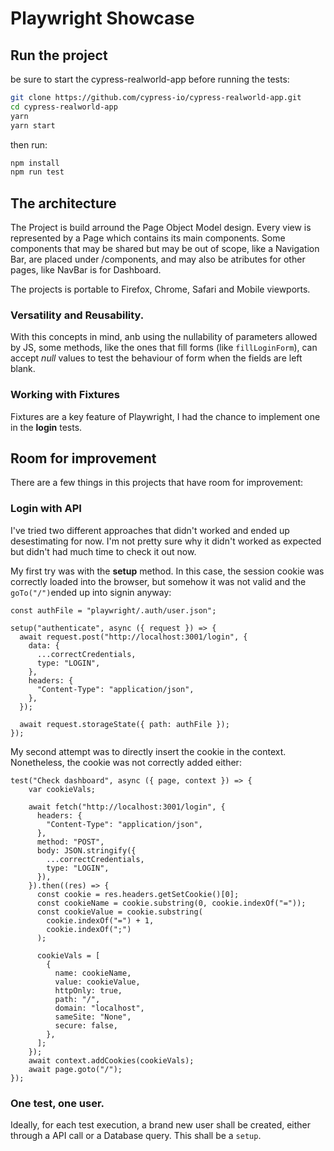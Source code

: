 # Playwright Showcase

## Run the project
be sure to start the cypress-realworld-app before running the tests:

```sh
git clone https://github.com/cypress-io/cypress-realworld-app.git
cd cypress-realworld-app
yarn
yarn start
```

then run:

```sh
npm install
npm run test
```

## The architecture
The Project is build arround the Page Object Model design. Every view is represented by a Page which contains its main components.
Some components that may be shared but may be out of scope, like a Navigation Bar, are placed under /components, and may also be atributes for other pages, like NavBar is for Dashboard.

The projects is portable to Firefox, Chrome, Safari and Mobile viewports.

### Versatility and Reusability.
With this concepts in mind, anb using the nullability of parameters allowed by JS, some methods, like the ones that fill forms (like `fillLoginForm`), can accept _null_ values to test the behaviour of form when the fields are left blank.

### Working with Fixtures
Fixtures are a key feature of Playwright, I had the chance to implement one in the **login** tests.


## Room for improvement
There are a few things in this projects that have room for improvement:

### Login with API
I've tried two different approaches that didn't worked and ended up desestimating for now. I'm not pretty sure why it didn't worked as expected but didn't had much time to check it out now.

My first try was with the **setup** method. In this case, the session cookie was correctly loaded into the browser, but somehow it was not valid and the `goTo("/")`ended up into signin anyway:
```TS
const authFile = "playwright/.auth/user.json";

setup("authenticate", async ({ request }) => {
  await request.post("http://localhost:3001/login", {
    data: {
      ...correctCredentials,
      type: "LOGIN",
    },
    headers: {
      "Content-Type": "application/json",
    },
  });

  await request.storageState({ path: authFile });
});
```

My second attempt was to directly insert the cookie in the context. Nonetheless, the cookie was not correctly added either:
```TS
test("Check dashboard", async ({ page, context }) => {
    var cookieVals;

    await fetch("http://localhost:3001/login", {
      headers: {
        "Content-Type": "application/json",
      },
      method: "POST",
      body: JSON.stringify({
        ...correctCredentials,
        type: "LOGIN",
      }),
    }).then((res) => {
      const cookie = res.headers.getSetCookie()[0];
      const cookieName = cookie.substring(0, cookie.indexOf("="));
      const cookieValue = cookie.substring(
        cookie.indexOf("=") + 1,
        cookie.indexOf(";")
      );

      cookieVals = [
        {
          name: cookieName,
          value: cookieValue,
          httpOnly: true,
          path: "/",
          domain: "localhost",
          sameSite: "None",
          secure: false,
        },
      ];
    });
    await context.addCookies(cookieVals);
    await page.goto("/");
});
```

### One test, one user.
Ideally, for each test execution, a brand new user shall be created, either through a API call or a Database query. This shall be a `setup`.